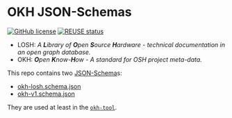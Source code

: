 <!--
SPDX-FileCopyrightText: 2021 Robin Vobruba <hoijui.quaero@gmail.com>

SPDX-License-Identifier: CC0-1.0
-->

# OKH JSON-Schemas

[![GitHub license](
    https://img.shields.io/github/license/OPEN-NEXT/LOSH-OKH-JSON-Schemas.svg?style=flat)](
    ./LICENSE.txt)
[![REUSE status](
    https://api.reuse.software/badge/github.com/OPEN-NEXT/LOSH-OKH-JSON-Schemas)](
    https://api.reuse.software/info/github.com/OPEN-NEXT/LOSH-OKH-JSON-Schemas)

* LOSH: _A **L**ibrary of **O**pen **S**ource **H**ardware -
  technical documentation in an open graph database._
* OKH: _**O**pen **K**now-**H**ow - A standard for OSH project meta-data._

This repo contains two [JSON-Schema](https://json-schema.org)s:

* [okh-losh.schema.json](okh-losh.schema.json)
* [okh-v1.schema.json](okh-v1.schema.json)

They are used at least in the [`okh-tool`](https://github.com/OPEN-NEXT/LOSH-OKH-tool).

